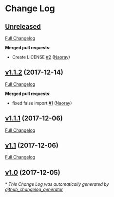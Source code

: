 # Change Log

## [Unreleased](https://github.com/byte5digital/currency-converter/tree/HEAD)

[Full Changelog](https://github.com/byte5digital/currency-converter/compare/v1.1.2...HEAD)

**Merged pull requests:**

- Create LICENSE [\#2](https://github.com/byte5digital/currency-converter/pull/2) ([Naoray](https://github.com/Naoray))

## [v1.1.2](https://github.com/byte5digital/currency-converter/tree/v1.1.2) (2017-12-14)
[Full Changelog](https://github.com/byte5digital/currency-converter/compare/v1.1.1...v1.1.2)

**Merged pull requests:**

- fixed false import [\#1](https://github.com/byte5digital/currency-converter/pull/1) ([Naoray](https://github.com/Naoray))

## [v1.1.1](https://github.com/byte5digital/currency-converter/tree/v1.1.1) (2017-12-06)
[Full Changelog](https://github.com/byte5digital/currency-converter/compare/v1.1...v1.1.1)

## [v1.1](https://github.com/byte5digital/currency-converter/tree/v1.1) (2017-12-06)
[Full Changelog](https://github.com/byte5digital/currency-converter/compare/v1.0...v1.1)

## [v1.0](https://github.com/byte5digital/currency-converter/tree/v1.0) (2017-12-05)


\* *This Change Log was automatically generated by [github_changelog_generator](https://github.com/skywinder/Github-Changelog-Generator)*